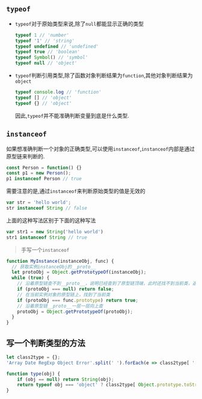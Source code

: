 ## `typeof`

- `typeof`对于原始类型来说,除了`null`都能显示正确的类型

  ```js
  typeof 1 // 'number'
  typeof '1' // 'string'
  typeof undefined // 'undefined'
  typeof true // 'boolean'
  typeof Symbol() // 'symbol'
  typeof null // 'object'
  ```

- `typeof`判断引用类型,除了函数对象判断结果为`function`,其他对象判断结果为`object`

  ```js
  typeof console.log // 'function'
  typeof [] // 'object'
  typeof {} // 'object'
  ```

  因此,`typeof`并不能准确判断变量到底是什么类型.



## `instanceof`

如果想准确判断一个对象的正确类型,可以使用`instanceof`,`instanceof`内部是通过原型链来判断的.

```js
const Person = function() {}
const p1 = new Person();
p1 instanceof Person // true
```

需要注意的是,通过`instanceof`来判断原始类型的值是无效的

```js
var str = 'hello world';
str instanceof String // false
```

上面的这种写法区别于下面的这种写法

```js
var str1 = new String('hello world')
str1 instanceof String // true
```

> 手写一个`instanceof`

```js
function MyInstance(instanceObj, func) {
  // 获取实例instanceObj的__proto__
  let protoObj = Object.getPrototypeOf(instanceObj);
  while (true) {
    // 沿着原型链查不到__proto__，说明已经查到了原型链顶端，此时还找不到当前类，返回false
    if (protoObj === null) return false;
    // 在当前实例对象的原型链上，找到了当前类
    if (protoObj === func.prototype) return true;
    // 沿着原型链__proto__一层一层向上查
    protoObj = Object.getPrototypeOf(protoObj);
  }
}
```



## 写一个判断类型的方法

```js
let class2type = {};
'Array Date RegExp Object Error'.split(' ').forEach(e => class2type[ '[object ' + e + ']' ] = e.toLowerCase()) 

function type(obj) {
	if (obj == null) return String(obj);
	return typeof obj === 'object' ? class2type[ Object.prototype.toString.call(obj) ] || 'object' : typeof obj;
}
```


